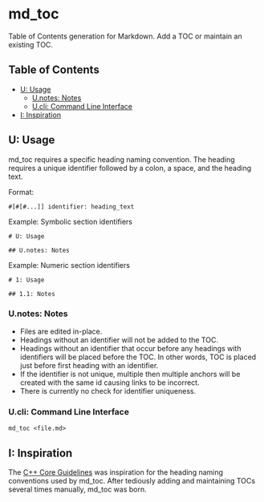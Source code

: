 # md_toc

Table of Contents generation for Markdown.  Add a TOC or maintain an existing TOC.

## Table of Contents

* [U: Usage](#u)
    * [U.notes: Notes](#u-notes)
    * [U.cli: Command Line Interface](#u-cli)
* [I: Inspiration](#i)

## <div id='u'/> U: Usage

md_toc requires a specific heading naming convention.  The heading requires a unique identifier followed by a colon, a space, and the heading text.

Format:

    #[#[#...]] identifier: heading_text

Example: Symbolic section identifiers

    # U: Usage

    ## U.notes: Notes

Example: Numeric section identifiers

    # 1: Usage

    ## 1.1: Notes

### <div id='u-notes'/> U.notes: Notes

* Files are edited in-place.
* Headings without an identifier will not be added to the TOC.
* Headings without an identifier that occur before any headings with identifiers will be placed before the TOC.  In other words, TOC is placed just before first heading with an identifier.
* If the identifier is not unique, multiple then multiple anchors will be created with the same id causing links to be incorrect.
* There is currently no check for identifier uniqueness.

### <div id='u-cli'/> U.cli: Command Line Interface

    md_toc <file.md>

## <div id='i'/> I: Inspiration

The [C++ Core Guidelines](https://github.com/isocpp/CppCoreGuidelines/blob/master/CppCoreGuidelines.md) was inspiration for the heading naming conventions used by md_toc.  After tediously adding and maintaining TOCs several times manually, md_toc was born.